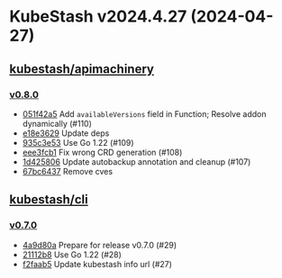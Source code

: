 # KubeStash v2024.4.27 (2024-04-27)


## [kubestash/apimachinery](https://github.com/kubestash/apimachinery)

### [v0.8.0](https://github.com/kubestash/apimachinery/releases/tag/v0.8.0)

- [051f42a5](https://github.com/kubestash/apimachinery/commit/051f42a5) Add `availableVersions` field in Function; Resolve addon dynamically (#110)
- [e18e3629](https://github.com/kubestash/apimachinery/commit/e18e3629) Update deps
- [935c3e53](https://github.com/kubestash/apimachinery/commit/935c3e53) Use Go 1.22 (#109)
- [eee3fcb1](https://github.com/kubestash/apimachinery/commit/eee3fcb1) Fix wrong CRD generation (#108)
- [1d425806](https://github.com/kubestash/apimachinery/commit/1d425806) Update autobackup annotation and cleanup (#107)
- [67bc6437](https://github.com/kubestash/apimachinery/commit/67bc6437) Remove cves



## [kubestash/cli](https://github.com/kubestash/cli)

### [v0.7.0](https://github.com/kubestash/cli/releases/tag/v0.7.0)

- [4a9d80a](https://github.com/kubestash/cli/commit/4a9d80a) Prepare for release v0.7.0 (#29)
- [21112b8](https://github.com/kubestash/cli/commit/21112b8) Use Go 1.22 (#28)
- [f2faab5](https://github.com/kubestash/cli/commit/f2faab5) Update kubestash info url (#27)



